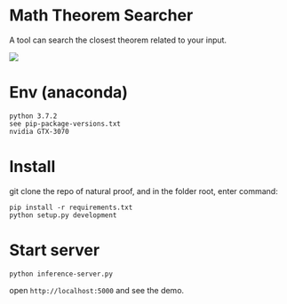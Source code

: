 # Math Theorem Searcher
A tool can search the closest theorem related to your input.

![](https://i.imgur.com/4l7Dxaw.gif)


# Env (anaconda)

```
python 3.7.2
see pip-package-versions.txt
nvidia GTX-3070
```

# Install

git clone the repo of natural proof, and in the folder root, enter command:

```
pip install -r requirements.txt
python setup.py development
```

# Start server

```
python inference-server.py
```

open `http://localhost:5000` and see the demo.
